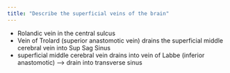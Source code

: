 ```yaml
---
title: "Describe the superficial veins of the brain"
---
```

- Rolandic vein in the central sulcus
- Vein of Trolard (superior anastomotic vein) drains the superficial middle cerebral vein into Sup Sag Sinus
- superficial middle cerebral vein drains into vein of Labbe (inferior anastomotic) --&gt; drain into transverse sinus

